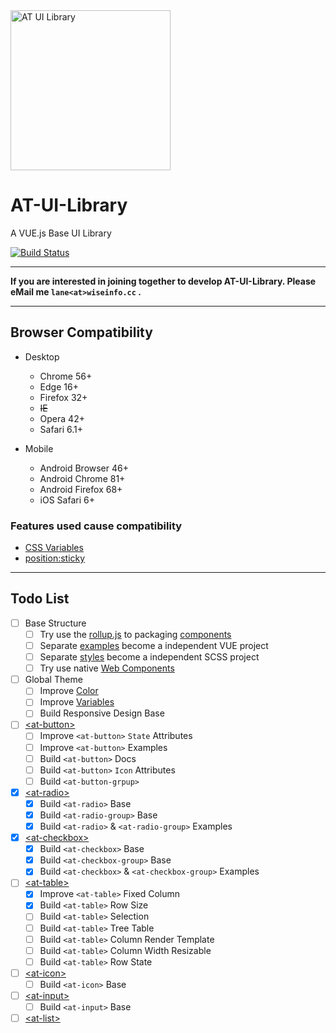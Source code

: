 <img src="https://raw.githubusercontent.com/lanezhao/AT-UI-Library/master/blueprint/icons/icon-at-logo.svg" alt="AT UI Library" width="256" height="256" />


# AT-UI-Library

A VUE.js Base UI Library

[![Build Status](https://github.com/wheel-factory/AT-UI-Library/workflows/Build/badge.svg?branch=master)](https://github.com/wheel-factory/AT-UI-Library/actions)

--------

**If you are interested in joining together to develop AT-UI-Library. Please eMail me `lane<at>wiseinfo.cc` .**

--------

## Browser Compatibility

* Desktop
  * Chrome 56+
  * Edge 16+
  * Firefox 32+
  * ~~IE~~
  * Opera 42+
  * Safari 6.1+

* Mobile
  * Android Browser 46+
  * Android Chrome 81+
  * Android Firefox 68+
  * iOS Safari 6+

### Features used cause compatibility

* [CSS Variables](https://caniuse.com/#feat=css-variables)
* [position:sticky](https://caniuse.com/#feat=css-sticky)


--------
## Todo List
* [ ] Base Structure
  * [ ] Try use the [rollup.js](https://rollupjs.org/guide/en/) to packaging [components](./tree/master/components)
  * [ ] Separate [examples](./tree/master/examples) become a independent VUE project
  * [ ] Separate [styles](./tree/master/components/styles) become a independent SCSS project
  * [ ] Try use native [Web Components](https://developer.mozilla.org/en-US/docs/Web/Web_Components)

* [ ] Global Theme
  * [ ] Improve [Color](./blob/master/components/styles/_colors.scss)
  * [ ] Improve [Variables](./blob/master/components/styles/_variables.scss)
  * [ ] Build Responsive Design Base

* [ ] [\<at-button>](./tree/master/components/AtBtuuon)
  * [ ] Improve `<at-button>` `State` Attributes
  * [ ] Improve `<at-button>` Examples
  * [ ] Build `<at-button>` Docs
  * [ ] Build `<at-button>` `Icon` Attributes
  * [ ] Build `<at-button-grpup>`

* [x] [\<at-radio>](./tree/master/components/AtRadio)
  * [x] Build `<at-radio>` Base
  * [x] Build `<at-radio-group>` Base
  * [x] Build `<at-radio>` & `<at-radio-group>` Examples

* [x] [\<at-checkbox>](./tree/master/components/AtCheckout)
  * [x] Build `<at-checkbox>` Base
  * [x] Build `<at-checkbox-group>` Base
  * [x] Build `<at-checkbox>` & `<at-checkbox-group>` Examples

* [ ] [\<at-table>](./tree/master/components/AtTable)
  * [x] Improve `<at-table>` Fixed Column
  * [x] Build `<at-table>` Row Size
  * [ ] Build `<at-table>` Selection
  * [ ] Build `<at-table>` Tree Table
  * [ ] Build `<at-table>` Column Render Template
  * [ ] Build `<at-table>` Column Width Resizable
  * [ ] Build `<at-table>` Row State

* [ ] [\<at-icon>](./tree/master/components/AtIcon)
  * [ ] Build `<at-icon>` Base

* [ ] [\<at-input>](./tree/master/components/AtInput)
  * [ ] Build `<at-input>` Base

* [ ] [\<at-list>](./tree/master/components/AtList)
